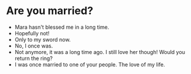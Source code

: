 # Are you married?

- Mara hasn't blessed me in a long time.
- Hopefully not!
- Only to my sword now.
- No, I once was.
- Not anymore, it was a long time ago. I still love her though! Would you return the ring?
- I was once married to one of your people. The love of my life.

